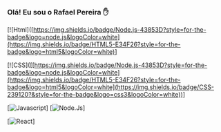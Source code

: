 
### Olá! Eu sou o Rafael Pereira ✋

[![Html]([https://img.shields.io/badge/Node.js-43853D?style=for-the-badge&logo=node.js&logoColor=white](https://img.shields.io/badge/HTML5-E34F26?style=for-the-badge&logo=html5&logoColor=white)]

[![CSS]([[https://img.shields.io/badge/Node.js-43853D?style=for-the-badge&logo=node.js&logoColor=white](https://img.shields.io/badge/HTML5-E34F26?style=for-the-badge&logo=html5&logoColor=white](https://img.shields.io/badge/CSS-239120?&style=for-the-badge&logo=css3&logoColor=white))]

[![Javascript](https://img.shields.io/badge/JavaScript-F7DF1E?style=for-the-badge&logo=javascript&logoColor=black)]
[![Node.Js](https://img.shields.io/badge/Node.js-43853D?style=for-the-badge&logo=node.js&logoColor=white)]

[![React]([https://img.shields.io/badge/Node.js-43853D?style=for-the-badge&logo=node.js&logoColor=white](https://img.shields.io/badge/React-20232A?style=for-the-badge&logo=react&logoColor=61DAFB)https://img.shields.io/badge/React-20232A?style=for-the-badge&logo=react&logoColor=61DAFB)]
